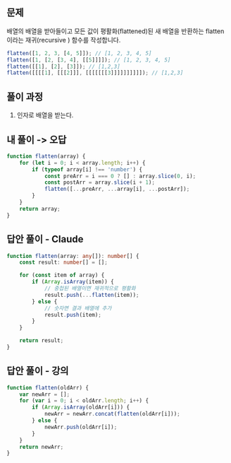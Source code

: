 ## 문제

배열의 배열을 받아들이고 모든 값이 평활화(flattened)된 새 배열을 반환하는 flatten이라는 재귀(recursive ) 함수를 작성합니다.

```javascript
flatten([1, 2, 3, [4, 5]]); // [1, 2, 3, 4, 5]
flatten([1, [2, [3, 4], [[5]]]]); // [1, 2, 3, 4, 5]
flatten([[1], [2], [3]]); // [1,2,3]
flatten([[[[1], [[[2]]], [[[[[[[3]]]]]]]]]]); // [1,2,3]
```

## 풀이 과정

1. 인자로 배열을 받는다.

## 내 풀이 -> 오답

```typescript
function flatten(array) {
	for (let i = 0; i < array.length; i++) {
		if (typeof array[i] !== 'number') {
			const preArr = i === 0 ? [] : array.slice(0, i);
			const postArr = array.slice(i + 1);
			flatten([...preArr, ...array[i], ...postArr]);
		}
	}
	return array;
}
```

## 답안 풀이 - Claude

```typescript
function flatten(array: any[]): number[] {
	const result: number[] = [];

	for (const item of array) {
		if (Array.isArray(item)) {
			// 중첩된 배열이면 재귀적으로 평활화
			result.push(...flatten(item));
		} else {
			// 숫자면 결과 배열에 추가
			result.push(item);
		}
	}

	return result;
}
```

## 답안 풀이 - 강의

```javascript
function flatten(oldArr) {
	var newArr = [];
	for (var i = 0; i < oldArr.length; i++) {
		if (Array.isArray(oldArr[i])) {
			newArr = newArr.concat(flatten(oldArr[i]));
		} else {
			newArr.push(oldArr[i]);
		}
	}
	return newArr;
}
```
